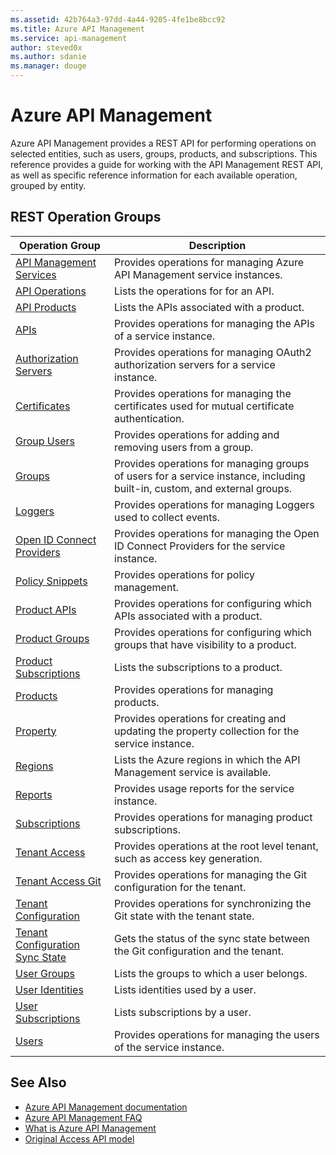 ```yaml
---
ms.assetid: 42b764a3-97dd-4a44-9205-4fe1be8bcc92
ms.title: Azure API Management
ms.service: api-management
author: steved0x
ms.author: sdanie
ms.manager: douge
---
```



# Azure API Management

Azure API Management provides a REST API for performing operations on selected entities, such as users, groups, products, and subscriptions. This reference provides a guide for working with the API Management REST API, as well as specific reference information for each available operation, grouped by entity.

## REST Operation Groups

| Operation Group                                                   | Description                                                                                                               |
|-------------------------------------------------------------------|---------------------------------------------------------------------------------------------------------------------------|
| [API Management Services](~/docs-ref-autogen/apimanagement/ApiManagementServices.json)                | Provides operations for managing Azure API Management service instances.                                                  |
| [API Operations](~/docs-ref-autogen/apimanagement/ApiOperations.json)                                 | Lists the operations for for an API.                                                                                      |
| [API Products](~/docs-ref-autogen/apimanagement/ApiProducts.json)                                     | Lists the APIs associated with a product.                                                                                 |
| [APIs](~/docs-ref-autogen/apimanagement/Apis.json)                                                    | Provides operations for managing the APIs of a service instance.                                                          |
| [Authorization Servers](~/docs-ref-autogen/apimanagement/AuthorizationServers.json)                   | Provides operations for managing OAuth2 authorization servers for a service instance.                                     |
| [Certificates](~/docs-ref-autogen/apimanagement/Certificates.json)                                    | Provides operations for managing the certificates used for mutual certificate authentication.                             |
| [Group Users](~/docs-ref-autogen/apimanagement/GroupUsers.json)                                       | Provides operations for adding and removing users from a group.                                                           |
| [Groups](~/docs-ref-autogen/apimanagement/Groups.json)                                                | Provides operations for managing groups of users for a service instance, including built-in, custom, and external groups. |
| [Loggers](~/docs-ref-autogen/apimanagement/Loggers.json)                                              | Provides operations for managing Loggers used to collect events.                                                          |
| [Open ID Connect Providers](~/docs-ref-autogen/apimanagement/OpenIdConnectProviders.json)             | Provides operations for managing the Open ID Connect Providers for the service instance.                                  |
| [Policy Snippets](~/docs-ref-autogen/apimanagement/PolicySnippets.json)                               | Provides operations for policy management.                                                                                |
| [Product APIs](~/docs-ref-autogen/apimanagement/ProductApis.json)                                     | Provides operations for configuring which APIs associated with a product.                                                 |
| [Product Groups](~/docs-ref-autogen/apimanagement/ProductGroups.json)                                 | Provides operations for configuring which groups that have visibility to a product.                                       |
| [Product Subscriptions](~/docs-ref-autogen/apimanagement/ProductSubscriptions.json)                   | Lists the subscriptions to a product.                                                                                     |
| [Products](~/docs-ref-autogen/apimanagement/Products.json)                                            | Provides operations for managing products.                                                                                |
| [Property](~/docs-ref-autogen/apimanagement/Property.json)                                            | Provides operations for creating and updating the property collection for the service instance.                           |
| [Regions](~/docs-ref-autogen/apimanagement/Regions.json)                                              | Lists the Azure regions in which the API Management service is available.                                                 |
| [Reports](~/docs-ref-autogen/apimanagement/Reports.json)                                              | Provides usage reports for the service instance.                                                                          |
| [Subscriptions](~/docs-ref-autogen/apimanagement/Subscriptions.json)                                  | Provides operations for managing product subscriptions.                                                                   |
| [Tenant Access](~/docs-ref-autogen/apimanagement/TenantAccess.json)                                   | Provides operations at the root level tenant, such as access key generation.                                              |
| [Tenant Access Git](~/docs-ref-autogen/apimanagement/TenantAccessGit.json)                            | Provides operations for managing the Git configuration for the tenant.                                                    |
| [Tenant Configuration](~/docs-ref-autogen/apimanagement/TenantConfiguration.json)                     | Provides operations for synchronizing the Git state with the tenant state.                                                |
| [Tenant Configuration Sync State](~/docs-ref-autogen/apimanagement/TenantConfigurationSyncState.json) | Gets the status of the sync state between the Git configuration and the tenant.                                           |
| [User Groups](~/docs-ref-autogen/apimanagement/UserGroups.json)                                       | Lists the groups to which a user belongs.                                                                                 |
| [User Identities](~/docs-ref-autogen/apimanagement/UserIdentities.json)                               | Lists identities used by a user.                                                                                          |
| [User Subscriptions](~/docs-ref-autogen/apimanagement/UserSubscriptions.json)                         | Lists subscriptions by a user.                                                                                            |
| [Users](~/docs-ref-autogen/apimanagement/Users.json)                                                  | Provides operations for managing the users of the service instance.                                                       |

## See Also

- [Azure API Management documentation](https://azure.microsoft.com/documentation/services/api-management/)
- [Azure API Management FAQ](https://azure.microsoft.com/documentation/articles/api-management-faq/)
- [What is Azure API Management](https://azure.microsoft.com/documentation/articles/api-management-key-concepts/)
- [Original Access API model](../apimanagement/ApiManagementREST/API-Management-REST.md)

